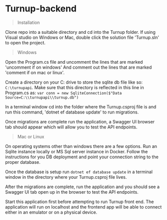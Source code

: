 # Turnup-backend

>Installation 

Clone repo into a suitable directory and cd into the Turnup folder. If using Visual studio on Windows or Mac, double click the solution file 'Turnup.sln' to open the project.

>Windows

Open the Program.cs file and uncomment the lines that are marked 'uncomment if on windows' And comment out the lines that are marked 'comment if on mac or linux'.

Create a directory on your C: drive to store the sqlite db file like so: `C:\turnupapi`. Make sure that this directory is reflected in this line in Program.cs as:
`var conn = new SqliteConnection($"Data Source=C:\\turnupapi\\turnup.db")`

In a terminal window cd into the folder where the Turnup.csproj file is and run this command, 'dotnet ef database update' to run migrations.

Once migrations are complete run the application, a Swagger UI browser tab should appear which will allow you to test the API endpoints.

>Mac or Linux

On operating systems other than windows there are a few options. Run an Sqlite instance locally or MS Sql server instance in Docker. Follow the instructions for you DB deployment and point your connection string to the proper database.

Once the database is setup run `dotnet ef database update` in a terminal window in the directory where your Turnup.csproj file lives.

After the migrations are complete, run the application and you should see a Swagger UI tab open up in the browser to test the API endpoints.

Start this application first before attempting to run Turnup front end. The application will run on localhost and the frontend app will be able to connect either in an emulator or on a physical device.
